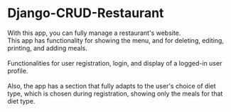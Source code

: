 # Django-CRUD-Restaurant
With this app, you can fully manage a restaurant's website.
<br>This app has functionality for showing the menu, and for deleting, editing, printing, and adding meals.</br>
<br>Functionalities for user registration, login, and display of a logged-in user profile.</br>
<br>Also, the app has a section that fully adapts to the user's choice of diet type, which is chosen during registration, showing only the meals for that diet type.</br>

